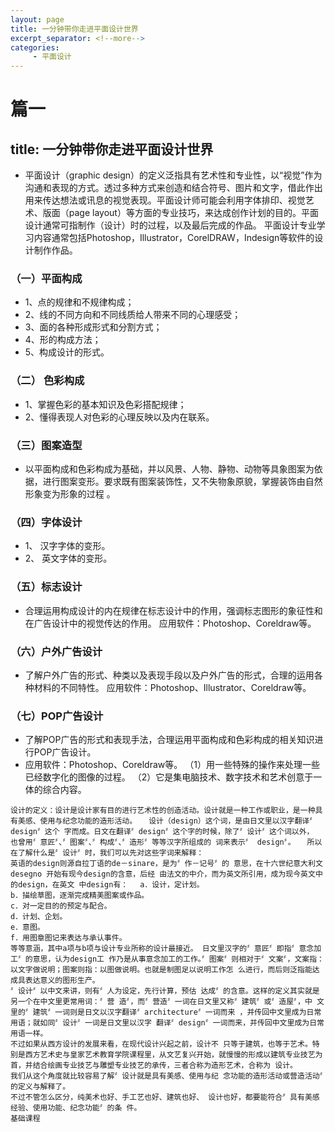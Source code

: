 ```yaml
---
layout: page
title: 一分钟带你走进平面设计世界
excerpt_separator: <!--more-->
categories:
     - 平面设计
---
```


# 篇一
## title: 一分钟带你走进平面设计世界
<!--more-->
* 平面设计（graphic design）的定义泛指具有艺术性和专业性，以“视觉”作为沟通和表现的方式。透过多种方式来创造和结合符号、图片和文字，借此作出用来传达想法或讯息的视觉表现。平面设计师可能会利用字体排印、视觉艺术、版面（page layout）等方面的专业技巧，来达成创作计划的目的。平面设计通常可指制作（设计）时的过程，以及最后完成的作品。 平面设计专业学习内容通常包括Photoshop，Illustrator，CorelDRAW，Indesign等软件的设计制作作品。

<!--more-->


### （一）平面构成
- 1、点的规律和不规律构成；
- 2、线的不同方向和不同线质给人带来不同的心理感受；
- 3、面的各种形成形式和分割方式；
- 4、形的构成方法；
- 5、构成设计的形式。
### （二） 色彩构成
- 1、掌握色彩的基本知识及色彩搭配规律；
- 2、懂得表现人对色彩的心理反映以及内在联系。
### （三）图案造型
- 以平面构成和色彩构成为基础，并以风景、人物、静物、动物等具象图案为依据，进行图案变形。要求既有图案装饰性，又不失物象原貌，掌握装饰由自然形象变为形象的过程 。
### （四）字体设计
- 1、 汉字字体的变形。
- 2、 英文字体的变形。
### （五）标志设计
- 合理运用构成设计的内在规律在标志设计中的作用，强调标志图形的象征性和在广告设计中的视觉传达的作用。
应用软件：Photoshop、Coreldraw等。
### （六）户外广告设计
- 了解户外广告的形式、种类以及表现手段以及户外广告的形式，合理的运用各种材料的不同特性。
应用软件：Photoshop、Illustrator、Coreldraw等。
### （七）POP广告设计
- 了解POP广告的形式和表现手法，合理运用平面构成和色彩构成的相关知识进行POP广告设计。
- 应用软件：Photoshop、Coreldraw等。
（1）用一些特殊的操作来处理一些已经数字化的图像的过程。
（2）它是集电脑技术、数字技术和艺术创意于一体的综合内容。

```
设计的定义：设计是设计家有目的进行艺术性的创造活动。设计就是一种工作或职业，是一种具有美感、使用与纪念功能的造形活动。 　设计（design）这个词，是由日文里以汉字翻译〞design〞这个 字而成。日文在翻译〞design〞这个字的时候，除了〞设计〞这个词以外， 也曾用〞意匠〞、〞图案〞、〞构成〞、〞造形〞等等汉字所组成的 词来表示〞 design〞。 　所以在了解什么是〞设计〞时，我们可以先对这些字词来解释：
英语的design则源自拉丁语的de－sinare，是为〞作－记号〞的 意思，在十六世纪意大利文desegno 开始有现今design的含意，后经 由法文的中介，而为英文所引用，成为现今英文中的design，在英文 中design有： 　a．设计，定计划。
b．描绘草图，逐渐完成精美图案或作品。
c．对一定目的的预定与配合。
d．计划、企划。
e．意图。
f．用图章图记来表达与承认事件。
等等意涵，其中a项与b项与设计专业所称的设计最接近。 日文里汉字的〞意匠〞即指〞意念加工〞的意思，认为design工 作乃是从事意念加工的工作。〞图案〞则相对于〞文案〞，文案指： 以文字做说明；图案则指：以图做说明。也就是制图足以说明工作怎 么进行，而后则泛指能达成具表达意义的图形生产。
〞设计〞以中文来讲，则有〞人为设定，先行计算，预估 达成〞的含意。这样的定义其实就是另一个在中文里更常用词：〞营 造〞，而〞营造〞一词在日文里又称〞建筑〞或〞造屋〞，中 文里的〞建筑〞一词则是日文以汉字翻译〞architecture〞一词而来 ，并传回中文里成为日常用语；就如同〞设计〞一词是日文里以汉字 翻译〞design〞一词而来，并传回中文里成为日常用语一样。
不过如果从西方设计的发展来看，在现代设计兴起之前，设计不 只等于建筑，也等于艺术。特别是西方艺术史与皇家艺术教育学院课程里，从文艺复兴开始，就慢慢的形成以建筑专业技艺为首，并结合绘画专业技艺与雕塑专业技艺的承传，三者合称为造形艺术，合称为 设计。
我们从这个角度就比较容易了解〞设计就是具有美感、使用与纪 念功能的造形活动或营造活动〞的定义与解释了。
不过不管怎么区分，纯美术也好、手工艺也好、建筑也好、 设计也好，都要能符合〞具有美感经验、使用功能、纪念功能〞的条 件。
基础课程
```
